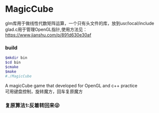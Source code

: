 # MagicCube
glm库用于做线性代数矩阵运算，一个只有头文件的库，放到usr/local/include<br>
glad.c用于管理OpenGL指针,使用方法见：https://www.jianshu.com/p/891d630e30af<br>
### build
```bash
$mkdir bin
$cd bin
$cmake
$make
#./MagicCube
```
A magicCube game that developed for OpenGL and c++ practice<br>
可用键盘控制，旋转魔方，回车复原魔方
### 复原算法1:反着转回来😜
